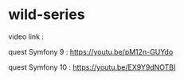 # wild-series

video link :

quest Symfony 9 : https://youtu.be/pM12n-GUYdo

quest Symfony 10 : https://youtu.be/EX9Y9dNOTBI
